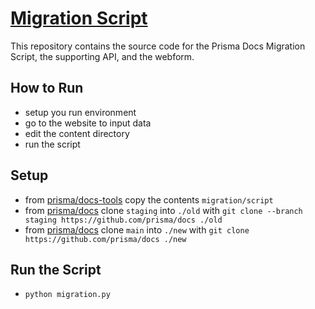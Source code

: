 # [Migration Script](https://www.notion.so/prismaio/IA-migration-script-4e7caef78f8a45dd8f3b0a38a86484af)

This repository contains the source code for the Prisma Docs Migration Script, the supporting API, and the webform.

## How to Run

- setup you run environment
- go to the website to input data
- edit the content directory
- run the script

## Setup

- from [prisma/docs-tools](https://github.com/prisma/docs-tools) copy the contents `migration/script`
- from [prisma/docs](https://github.com/prisma/docs) clone `staging` into `./old` with `git clone --branch staging https://github.com/prisma/docs ./old`
- from [prisma/docs](https://github.com/prisma/docs) clone `main` into `./new` with `git clone https://github.com/prisma/docs ./new`

## Run the Script

- `python migration.py`
